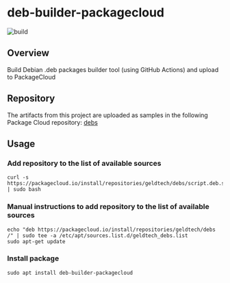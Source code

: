 # deb-builder-packagecloud
![build](https://github.com/zlig/deb-builder-packagecloud/actions/workflows/main.yml/badge.svg)

## Overview

Build Debian .deb packages builder tool (using GitHub Actions) and upload to PackageCloud


## Repository

The artifacts from this project are uploaded as samples in the following Package Cloud repository: [debs](https://packagecloud.io/geldtech/debs)

## Usage

### Add repository to the list of available sources

```
curl -s https://packagecloud.io/install/repositories/geldtech/debs/script.deb.sh | sudo bash
```

### Manual instructions to add repository to the list of available sources

```
echo "deb https://packagecloud.io/install/repositories/geldtech/debs /" | sudo tee -a /etc/apt/sources.list.d/geldtech_debs.list
sudo apt-get update
```

### Install package

```
sudo apt install deb-builder-packagecloud
```
